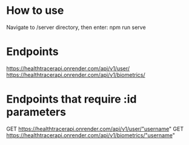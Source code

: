 # How to use
Navigate to /server directory, then enter: npm run serve

# Endpoints 
https://healthtracerapi.onrender.com/api/v1/user/
https://healthtracerapi.onrender.com/api/v1/biometrics/

# Endpoints that require :id parameters
GET https://healthtracerapi.onrender.com/api/v1/user/"username"
GET https://healthtracerapi.onrender.com/api/v1/biometrics/"username"
